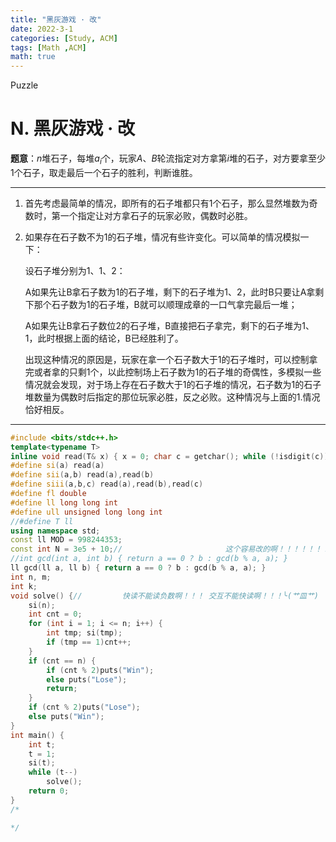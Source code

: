 ```yaml
---
title: "黑灰游戏 · 改"
date: 2022-3-1
categories: [Study, ACM]
tags: [Math ,ACM]
math: true
---
```


Puzzle

<!-- more -->

# N. 黑灰游戏 · 改

**题意**：$n$堆石子，每堆$a_i$个，玩家$A$、$B$轮流指定对方拿第$i$堆的石子，对方要拿至少1个石子，取走最后一个石子的胜利，判断谁胜。

***

1. 首先考虑最简单的情况，即所有的石子堆都只有1个石子，那么显然堆数为奇数时，第一个指定让对方拿石子的玩家必败，偶数时必胜。

2. 如果存在石子数不为1的石子堆，情况有些许变化。可以简单的情况模拟一下：

   设石子堆分别为1、1、2：

   A如果先让B拿石子数为1的石子堆，剩下的石子堆为1、2，此时B只要让A拿剩下那个石子数为1的石子堆，B就可以顺理成章的一口气拿完最后一堆；

   A如果先让B拿石子数位2的石子堆，B直接把石子拿完，剩下的石子堆为1、1，此时根据上面的结论，B已经胜利了。

   出现这种情况的原因是，玩家在拿一个石子数大于1的石子堆时，可以控制拿完或者拿的只剩1个，以此控制场上石子数为1的石子堆的奇偶性，多模拟一些情况就会发现，对于场上存在石子数大于1的石子堆的情况，石子数为1的石子堆数量为偶数时后指定的那位玩家必胜，反之必败。这种情况与上面的1.情况恰好相反。

***

```c++
#include <bits/stdc++.h>
template<typename T>
inline void read(T& x) { x = 0; char c = getchar(); while (!isdigit(c))c = getchar(); while (isdigit(c)) { x = x * 10 + c - '0'; c = getchar(); } }
#define si(a) read(a)
#define sii(a,b) read(a),read(b)
#define siii(a,b,c) read(a),read(b),read(c)
#define fl double
#define ll long long int
#define ull unsigned long long int
//#define T ll
using namespace std;
const ll MOD = 998244353;
const int N = 3e5 + 10;//                       这个容易改的啊！！！！！！！
//int gcd(int a, int b) { return a == 0 ? b : gcd(b % a, a); }
ll gcd(ll a, ll b) { return a == 0 ? b : gcd(b % a, a); }
int n, m;
int k;
void solve() {//         快读不能读负数啊！！！ 交互不能快读啊！！！╰(艹皿艹)
	si(n);
	int cnt = 0;
	for (int i = 1; i <= n; i++) {
		int tmp; si(tmp);
		if (tmp == 1)cnt++;
	}
	if (cnt == n) {
		if (cnt % 2)puts("Win");
		else puts("Lose");
		return;
	}
	if (cnt % 2)puts("Lose");
	else puts("Win");
}
int main() {
	int t;
	t = 1;
	si(t);
	while (t--)
		solve();
	return 0;
}
/*

*/
```

